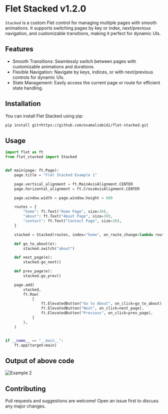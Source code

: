 # Flet Stacked v1.2.0

`Stacked` is a custom Flet control for managing multiple pages with smooth animations. It supports switching pages by key or index, next/previous navigation, and customizable transitions, making it perfect for dynamic UIs.

## Features

- Smooth Transitions: Seamlessly switch between pages with customizable animations and durations.
- Flexible Navigation: Navigate by keys, indices, or with next/previous controls for dynamic UIs.
- State Management: Easily access the current page or route for efficient state handling.

## Installation
You can install Flet Stacked using pip:

```bash
pip install git+https://github.com/osamalzabidi/flet-stacked.git
```

## Usage

```python
import flet as ft
from flet_stacked import Stacked


def main(page: ft.Page):
    page.title = "Flet Stacked Example 1"

    page.vertical_alignment = ft.MainAxisAlignment.CENTER
    page.horizontal_alignment = ft.CrossAxisAlignment.CENTER

    page.window.width = page.window.height = 600

    routes = {
        "home": ft.Text("Home Page", size=30),
        "about": ft.Text("About Page", size=30),
        "contact": ft.Text("Contact Page", size=30),
    }

    stacked = Stacked(routes, index="home", on_route_change=lambda route: print("Route: ", route))

    def go_to_about(e):
        stacked.switch("about")

    def next_page(e):
        stacked.go_next()

    def prev_page(e):
        stacked.go_prev()

    page.add(
        stacked,
        ft.Row(
            [
                ft.ElevatedButton("Go to About", on_click=go_to_about),
                ft.ElevatedButton("Next", on_click=next_page),
                ft.ElevatedButton("Previous", on_click=prev_page),
            ]
        ),
    )


if __name__ == "__main__":
    ft.app(target=main)
```

## Output of above code

![Example 2](media/screenshot.gif)


## Contributing

Pull requests and suggestions are welcome! Open an issue first to discuss any major changes.
